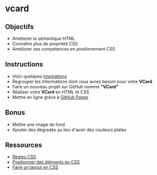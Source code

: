 # vcard

## Objectifs

- Améliorer la sémantique HTML
- Connaître plus de propriété CSS
- Améliorer ses compétences en positionement CSS

## Instructions 

- Voici quelques [inspirations](https://www.google.be/search?q=vcard&espv=2&source=lnms&tbm=isch&sa=X&ved=0ahUKEwjIqtvku6zTAhVmIJoKHQDZD4wQ_AUIBigB&biw=1250&bih=703#tbm=isch&q=vcard+template)
- Regrouper les informations dont vous aurez besoin pour votre **VCard**
- Faire un nouveau projet sur GitHub nommé **"VCard"**
- Réaliser votre **VCard** en HTML et CSS
- Mettre en ligne grâce à [GitHub Pages](https://help.github.com/articles/configuring-a-publishing-source-for-github-pages/)

## Bonus

- Mettre une image de fond
- Ajouter des dégradés au lieu d'avoir des couleurs plates

## Ressources 

- [Règles CSS](https://www.w3schools.com/css/default.asp)
- [Positionner des éléments en CSS](https://apprendre-html.3wa.fr/css-positionnement)
- [Faire un layout en CSS](https://apprendre-html.3wa.fr/css-positionnement/layout-css)
